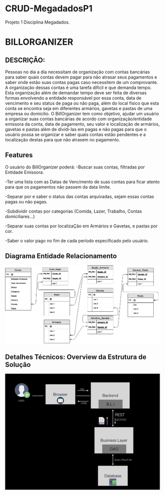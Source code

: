 # CRUD-MegadadosP1

Projeto 1 Disciplina Megadados.

# BILLORGANIZER

## DESCRIÇÃO:
Pessoas no dia a dia necessitam de organização com contas bancárias para saber quais contas devem pagar para não atrasar seus pagamentos e saber onde estão suas contas pagas caso necessitem de um comprovante. A organização dessas contas é uma tarefa difícil e que demanda tempo. Esta organização além de demandar tempo deve ser feita de diversas formas envolvendo a entidade responsável por essa conta, data de vencimento e seu status de paga ou não paga, além do local físico  que esta conta se encontra seja em diferentes armários, gavetas e pastas de uma empresa ou domicílio. O BillOrganizer tem como objetivo, ajudar um usuário a organizar suas contas bancárias de acordo com organização/entidade emissora da conta, data de pagamento, seu valor e localização de armários, gavetas e pastas além de dividi-las em pagas e não pagas para que o usuário possa se organizar e saber quais contas estão pendentes  e a localização destas para que não atrasem no pagamento.

## Features
O usuário do BillOrganizer poderá:
-Buscar suas contas, filtradas por Entidade Emissora.


-Ter uma lista com as Datas de Vencimento de suas contas para ficar atento para que os pagamentos não passem da data limite.


-Separar por e saber o status das contas arquivadas, sejam essas contas pagas ou não pagas.


-Subdividir contas por categorias (Comida, Lazer, Trabalho, Contas domiciliares...)


-Separar suas contas por localizaÇão em Armários e Gavetas, e pastas por cor.


-Saber o valor pago no fim de cada período especificado pelo usuário.


## Diagrama Entidade Relacionamento
![Screenshot](BillOrganizer.png)

## Detalhes Técnicos: Overview da Estrutura de Solução
![Screenshot](Descrito.jpeg)
